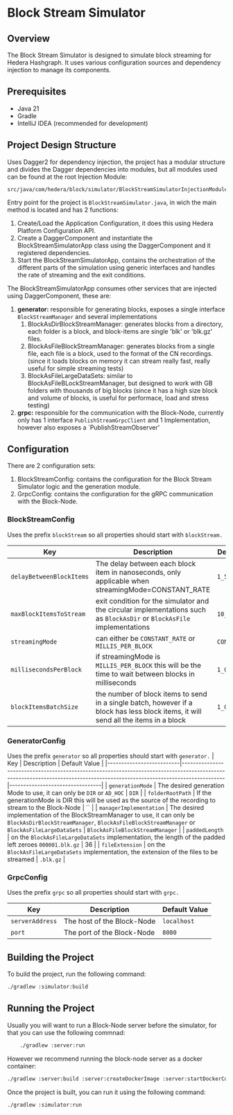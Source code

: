# Block Stream Simulator

## Overview

The Block Stream Simulator is designed to simulate block streaming for Hedera Hashgraph.
It uses various configuration sources and dependency injection to manage its components.

## Prerequisites

- Java 21
- Gradle
- IntelliJ IDEA (recommended for development)

## Project Design Structure

Uses Dagger2 for dependency injection, the project has a modular structure and divides the Dagger dependencies into modules, but all modules used can be found at the root Injection Module:
```plaintext
src/java/com/hedera/block/simulator/BlockStreamSimulatorInjectionModule.java
```
Entry point for the project is `BlockStreamSimulator.java`, in wich the main method is located and has 2 functions:
1. Create/Load the Application Configuration, it does this using Hedera Platform Configuration API.
2. Create a DaggerComponent and instantiate the BlockStreamSimulatorApp class using the DaggerComponent and it registered dependencies.
3. Start the BlockStreamSimulatorApp, contains the orchestration of the different parts of the simulation using generic interfaces and handles the rate of streaming and the exit conditions.

The BlockStreamSimulatorApp consumes other services that are injected using DaggerComponent, these are:
1. **generator:** responsible for generating blocks, exposes a single interface `BlockStreamManager` and several implementations
   1. BlockAsDirBlockStreamManager: generates blocks from a directory, each folder is a block, and block-items are single 'blk' or 'blk.gz' files.
   2. BlockAsFileBlockStreamManager: generates blocks from a single file, each file is a block, used to the format of the CN recordings. (since it loads blocks on memory it can stream really fast, really useful for simple streaming tests)
   3. BlockAsFileLargeDataSets: similar to BlockAsFileBLockStreamManager, but designed to work with GB folders with thousands of big blocks (since it has a high size block and volume of blocks, is useful for performace, load and stress testing)
2. **grpc:** responsible for the communication with the Block-Node, currently only has 1 interface `PublishStreamGrpcClient` and 1 Implementation, however also exposes a `PublishStreamObserver'

## Configuration

There are 2 configuration sets:
1. BlockStreamConfig: contains the configuration for the Block Stream Simulator logic and the generation module.
2. GrpcConfig: contains the configuration for the gRPC communication with the Block-Node.

### BlockStreamConfig
Uses the prefix `blockStream` so all properties should start with `blockStream.`

| Key                       | Description                                                                                                                         | Default Value   |
|---------------------------|-------------------------------------------------------------------------------------------------------------------------------------|-----------------|
| `delayBetweenBlockItems`  | The delay between each block item in nanoseconds, only applicable when streamingMode=CONSTANT_RATE                                  | `1_500_000`     |
| `maxBlockItemsToStream`   | exit condition for the simulator and the circular implementations such as `BlockAsDir` or `BlockAsFile` implementations             | `10_000`        |
| `streamingMode`           | can either be `CONSTANT_RATE` or `MILLIS_PER_BLOCK`                                                                                 | `CONSTANT_RATE` |
| `millisecondsPerBlock`    | if streamingMode is `MILLIS_PER_BLOCK` this will be the time to wait between blocks in milliseconds                                 | `1_000`         |
| `blockItemsBatchSize`     | the number of block items to send in a single batch, however if a block has less block items, it will send all the items in a block | `1_000`         |

### GeneratorConfig
Uses the prefix `generator` so all properties should start with `generator.`
| Key                      | Description                                                                                                                                                               | Default Value                   |
|--------------------------|---------------------------------------------------------------------------------------------------------------------------------------------------------------------------|---------------------------------|
| `generationMode`         | The desired generation Mode to use, it can only be `DIR` or `AD_HOC`                                                                                                      | `DIR`                           |
| `folderRootPath`         | If the generationMode is DIR this will be used as the source of the recording to stream to the Block-Node                                                                 | ``                              |
| `managerImplementation`  | The desired implementation of the BlockStreamManager to use, it can only be `BlockAsDirBlockStreamManager`, `BlockAsFileBlockStreamManager` or `BlockAsFileLargeDataSets` | `BlockAsFileBlockStreamManager` |
| `paddedLength`           | on the `BlockAsFileLargeDataSets` implementation, the length of the padded left zeroes `000001.blk.gz`                                                                    | 36                              |
| `fileExtension`          | on the `BlockAsFileLargeDataSets` implementation, the extension of the files to be streamed                                                                               | `.blk.gz`                       |



### GrpcConfig
Uses the prefix `grpc` so all properties should start with `grpc.`

| Key             | Description                | Default Value |
|-----------------|----------------------------|---------------|
| `serverAddress` | The host of the Block-Node | `localhost`   |
| `port`          | The port of the Block-Node | `8080`        |

## Building the Project

To build the project, run the following command:

```sh
./gradlew :simulator:build
```

## Running the Project

Usually you will want to run a Block-Node server before the simulator, for that you can use the following commnad:

```sh
    ./gradlew :server:run
```
However we recommend running the block-node server as a docker container:
```sh
./gradlew :server:build :server:createDockerImage :server:startDockerContainer
```

Once the project is built, you can run it using the following command:

```sh
./gradlew :simulator:run
```
